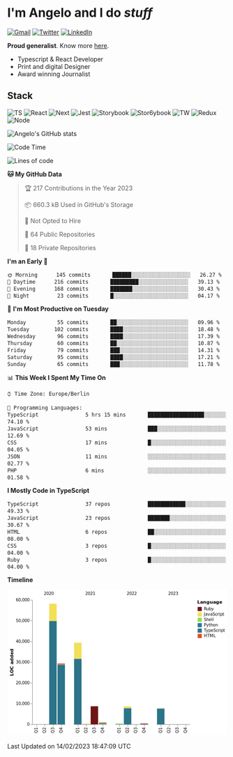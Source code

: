 # I'm Angelo and I do _stuff_

[![Gmail](https://img.shields.io/badge/Gmail-D14836?style=for-the-badge&logo=gmail&logoColor=white)](mailto:oiangelodias@gmail.com)
[![Twitter](https://img.shields.io/badge/Twitter-1DA1F2?style=for-the-badge&logo=twitter&logoColor=white)](https://www.twitter.com/oicronofobico)
[![LinkedIn](https://img.shields.io/badge/LinkedIn-0077B5?style=for-the-badge&logo=linkedin&logoColor=white)](https://www.linkedin.com/in/angelod1as/)

**Proud generalist**. Know more [here](http://www.angelodias.com.br/).

- Typescript & React Developer
- Print and digital Designer
- Award winning Journalist

## Stack

![TS](https://img.shields.io/badge/TypeScript-007ACC?style=for-the-badge&logo=typescript&logoColor=white)
![React](https://img.shields.io/badge/React-20232A?style=for-the-badge&logo=react&logoColor=61DAFB)
![Next](https://img.shields.io/badge/next.js-000000?style=for-the-badge&logo=nextdotjs&logoColor=white)
![Jest](https://img.shields.io/badge/Jest-C21325?style=for-the-badge&logo=jest&logoColor=white)
![Storybook](https://img.shields.io/badge/storybook-FF4785?style=for-the-badge&logo=storybook&logoColor=white)
![Stor6ybook](https://img.shields.io/badge/Figma-F24E1E?style=for-the-badge&logo=figma&logoColor=white)
![TW](https://img.shields.io/badge/Tailwind_CSS-38B2AC?style=for-the-badge&logo=tailwind-css&logoColor=white)
![Redux](https://img.shields.io/badge/Redux-593D88?style=for-the-badge&logo=redux&logoColor=white)
![Node](https://img.shields.io/badge/Node.js-339933?style=for-the-badge&logo=nodedotjs&logoColor=white)

![Angelo's GitHub stats](https://github-readme-stats.vercel.app/api?username=angelod1as&show_icons=true&theme=dark)

<!--START_SECTION:waka-->
![Code Time](http://img.shields.io/badge/Code%20Time-2%2C438%20hrs%2021%20mins-blue)

![Lines of code](https://img.shields.io/badge/From%20Hello%20World%20I%27ve%20Written-154%20Thousand%20lines%20of%20code-blue)

**🐱 My GitHub Data** 

> 🏆 217 Contributions in the Year 2023
 > 
> 📦 660.3 kB Used in GitHub's Storage 
 > 
> 🚫 Not Opted to Hire
 > 
> 📜 64 Public Repositories 
 > 
> 🔑 18 Private Repositories  
 > 
**I'm an Early 🐤** 

```text
🌞 Morning      145 commits       ██████░░░░░░░░░░░░░░░░░░░   26.27 % 
🌆 Daytime      216 commits       █████████░░░░░░░░░░░░░░░░   39.13 % 
🌃 Evening      168 commits       ███████░░░░░░░░░░░░░░░░░░   30.43 % 
🌙 Night         23 commits       █░░░░░░░░░░░░░░░░░░░░░░░░   04.17 % 

```
📅 **I'm Most Productive on Tuesday** 

```text
Monday          55 commits       ██░░░░░░░░░░░░░░░░░░░░░░░   09.96 % 
Tuesday        102 commits       ████░░░░░░░░░░░░░░░░░░░░░   18.48 % 
Wednesday       96 commits       ████░░░░░░░░░░░░░░░░░░░░░   17.39 % 
Thursday        60 commits       ██░░░░░░░░░░░░░░░░░░░░░░░   10.87 % 
Friday          79 commits       ███░░░░░░░░░░░░░░░░░░░░░░   14.31 % 
Saturday        95 commits       ████░░░░░░░░░░░░░░░░░░░░░   17.21 % 
Sunday          65 commits       ███░░░░░░░░░░░░░░░░░░░░░░   11.78 % 

```


📊 **This Week I Spent My Time On** 

```text
⌚︎ Time Zone: Europe/Berlin

💬 Programming Languages: 
TypeScript               5 hrs 15 mins       ██████████████████░░░░░░░   74.10 % 
JavaScript               53 mins             ███░░░░░░░░░░░░░░░░░░░░░░   12.69 % 
CSS                      17 mins             █░░░░░░░░░░░░░░░░░░░░░░░░   04.05 % 
JSON                     11 mins             ░░░░░░░░░░░░░░░░░░░░░░░░░   02.77 % 
PHP                      6 mins              ░░░░░░░░░░░░░░░░░░░░░░░░░   01.58 % 

```

**I Mostly Code in TypeScript** 

```text
TypeScript               37 repos            ████████████░░░░░░░░░░░░░   49.33 % 
JavaScript               23 repos            ███████░░░░░░░░░░░░░░░░░░   30.67 % 
HTML                     6 repos             ██░░░░░░░░░░░░░░░░░░░░░░░   08.00 % 
CSS                      3 repos             █░░░░░░░░░░░░░░░░░░░░░░░░   04.00 % 
Ruby                     3 repos             █░░░░░░░░░░░░░░░░░░░░░░░░   04.00 % 

```


**Timeline**

![Chart not found](https://raw.githubusercontent.com/angelod1as/angelod1as/main/charts/bar_graph.png) 


 Last Updated on 14/02/2023 18:47:09 UTC
<!--END_SECTION:waka-->
